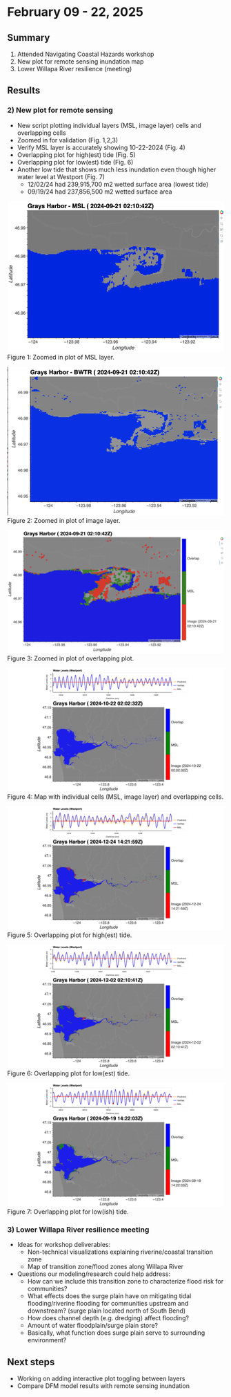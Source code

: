 # February 09 - 22, 2025

## Summary
1) Attended Navigating Coastal Hazards workshop
2) New plot for remote sensing inundation map
3) Lower Willapa River resilience (meeting)

## Results
### 2) New plot for remote sensing
- New script plotting individual layers (MSL, image layer) cells and overlapping cells
- Zoomed in for validation (Fig. 1,2,3)
- Verify MSL layer is accurately showing 10-22-2024 (Fig. 4)
- Overlapping plot for high(est) tide (Fig. 5)
- Overlapping plot for low(est) tide (Fig. 6)
- Another low tide that shows much less inundation even though higher water level at Westport (Fig. 7)
	- 12/02/24 had 239,915,700 m2 wetted surface area (lowest tide)
	- 09/19/24 had 237,856,500 m2 wetted surface area

![MSLZoomed](../Figures/022025meeting/msl_zoomed.png)<br>
Figure 1: Zoomed in plot of MSL layer.

![ImageZoomed](../Figures/022025meeting/bwtr_zoomed.png)<br>
Figure 2: Zoomed in plot of image layer.

![OverlappedZoomed](../Figures/022025meeting/combined_zoomed.png)<br>
Figure 3: Zoomed in plot of overlapping plot.

![CombinedVerify](../Figures/022025meeting/combined_verify.png)<br>
Figure 4: Map with individual cells (MSL, image layer) and overlapping cells.

![HighTide](../Figures/022025meeting/combined_122424.png)<br>
Figure 5: Overlapping plot for high(est) tide.

![LowTide](../Figures/022025meeting/combined_120224.png)<br>
Figure 6: Overlapping plot for low(est) tide.

![RegularLowTide](../Figures/022025meeting/combined_091924.png)<br>
Figure 7: Overlapping plot for low(ish) tide.


### 3) Lower Willapa River resilience meeting
- Ideas for workshop deliverables:
	- Non-technical visualizations explaining riverine/coastal transition zone
	- Map of transition zone/flood zones along Willapa River
- Questions our modeling/research could help address:
	- How can we include this transition zone to characterize flood risk for communities?
	- What effects does the surge plain have on mitigating tidal flooding/riverine flooding for communities upstream and downstream? (surge plain located north of South Bend)
	- How does channel depth (e.g. dredging) affect flooding?
	- Amount of water floodplain/surge plain store?
	- Basically, what function does surge plain serve to surrounding environment?


## Next steps
- Working on adding interactive plot toggling between layers
- Compare DFM model results with remote sensing inundation